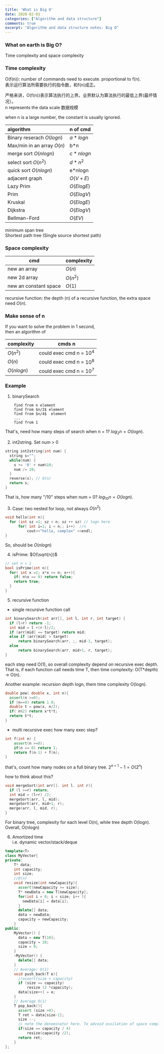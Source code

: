 ```yaml
---
title: 'What is Big O'
date: 2020-02-01
categories: ["Algorithm and data structure"]
comments: true
excerpt: "Algorithm and data structure notes: Big O"
---
```




### What on earth is **Big O**?  
Time complexity and space complexity


### Time complexity
O(f(n)): number of commands need to execute. proportional to f(n).   
表示运行算法所需要执行的指令数，和f(n)成正。 
  
严格来讲，O(f(n))表示算法执行的上界。业界默认为算法执行的最低上界(最坏情况）。   
n represents the data scale 数据规模

when n is a large number, the constant is usually ignored.

| algorithm  | n of cmd   |
|:---------- |:---------- |
| Binary reserach $O(logn)$  | $a*logn$ |
| Max/min in an array $O(n)$ | b*n|
| merge sort $O(nlogn)$      | $c*nlogn$|
| select sort $O(n^2)$     | $d*n^2$ |
| quick sort $O(nlogn)$      | e*nlogn|
| adjacent graph           | $O(V+E)$ |
| Lazy Prim                | $O(ElogE)$ |
| Prim                     | $O(ElogV)$ |
| Kruskal                  | $O(ElogE)$ | 
| Dijkstra                 | $O(ElogV)$ |
| Bellman-Ford             | $O(EV)$ | 

minimum span tree  
Shortest path tree (Single source shortest path)

### Space complexity

| cmd | complexity|
|------------|--------|
| new an array | $O(n)$  
| new 2d array | $O(n^2)$  
| new an constant space | $O(1)$

recursive function: the depth (n) of a recursive function, the extra space need $O(n)$.

### Make sense of n  
If you want to solve the problem in 1 second,  
then an algorithm of  

| complexity | cmds n|
|------------|--------|
| $O(n^2)$   | could exec cmd n = $10^4$ |  
| $O(n)$     | could exec cmd n = $10^8$ | 
| $O(nlogn)$ | could exec cmd n = $10^7$ |


### Example

1. binarySearch

```
    find from n element  
    find from $n/2$ element  
    find from $n/4$  element
    ...
    find from 1 
```

That's, need how many steps of search when n = 1?  $log_{2}n = O(logn)$.

2. int2string. Set num > 0

```cpp
string int2string(int num) {
  string s="";
  while(num) {
    s += '0' + num%10;
    num /= 10;
  }
  reverse(s); // O(n) 
  return s;
}
```
That is, how many "/10" steps when num = 0? $log_{10}n = O(logn)$.

3. Case: two nested for loop, not always $O(n^2)$

```cpp
void hello(int n){
  for (int sz =1; sz < n; sz ++ sz) // logn here
      for( int i=1; i < n;; i++)  //n
          cout<<"hello, complex" <<endl;
}
```
So, should be $O(nlogn)$

4. isPrime: $O(\sqrt{n})$  
```cpp
// set n > 1
bool isPrime(int n){
  for( int x =2; x*x <= n; x++){
    if( n%x == 0) return false;
    return true;
  }
}
```
5. recursive function

* single recursive function call
```cpp
int binarySearch(int arr[], int l, int r, int target) {
  if (l>r) return -1;
  int mid = l +(r-l)/2;
  if (arr[mid] == target) return mid;
  else if (arr[mid] > target)
      return binarySearch(arr, ;, mid-1, target);
  else
      return binarySearch(arr, mid+1, r, target);
}
```
each step need O(1), so overall complexity depend on recursive exec depth.  
That is, if each function call needs time T, then time complexity: O(T*depth) -> O(n).

Another example: recursion depth logn, them time complexity O(logn).
```cpp
double pow( double x, int n){
  assert(n >=0);
  if (n==0) return 1.0;
  double t = pow(x, n/2);
  if( n%2) return x*t*t;
  return t*t;
}
```


* multi recursive exec
how many exec step? 
```cpp
int f(int n) {
    assert(n >=0);
    if(n == 0) return 1;
    return f(n-1) + f(n);
}
```
that's, count how many nodes on a full binary tree. $2^{n+1} -1 = O(2^n)$

how to think about this?
```cpp
void mergeSort(int arr[]. int l. int r){
  if (l >=r) return;
  int mid = (l+r) /2;
  mergeSort(arr, l, mid);
  mergeSort(arr, mid+1, r);
  merge(arr, l, mid, r);
}
```
For binary tree, complexity for each level O(n), while tree depth O(logn). Overall, O(nlogn)


6. Amortized time  
i.e. dynamic vector/stack/deque

```cpp
template<T>
class MyVector{
private:
    T* data;
    int capacity;
    int size;
    //O(n)
    void resize(int newCapacity){
      assert(newCapacity >= size);
      T* newData = new T[newCapacity];
      for(int i = 0; i < size; i++ ){
        newData[i] = data[i];
      }
      delete[] data;
      data = newData;
      capacity = newCapacity; 
    }
public: 
    MyVector() {
      data = new T[10];
      capacity = 10;
      size = 0;
    }
    ~MyVector() {
      delete[] data;
    }
    // Average: O(1)
    void push_back(T e){
      //assert(size < capacity)
      if (size == capacity)
          resize (2 *capacity);
      data[size++] = e;    
    }
    // Average O(1)
    T pop_back(){
      assert (size >0);
      T ret = data[size-1];
      size --;
      // note the denominator here. To advoid ossilation of space complexity 
      if(size == capacity / 4)
          resize(capacity /2); 
      return ret;
    }
};
```


